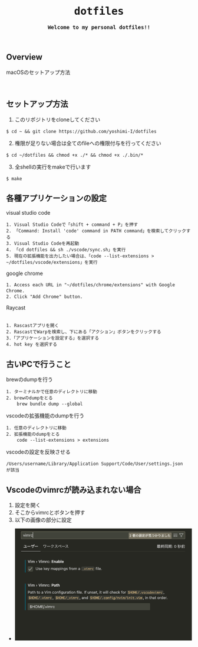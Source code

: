 <div align="center">

<samp>

# dotfiles

**Welcome to my personal dotfiles!!**

</samp>

</div>

&emsp;
## Overview

macOSのセットアップ方法

&emsp;




## セットアップ方法

1. このリポジトリをcloneしてください

```shell
$ cd ~ && git clone https://github.com/yoshimi-I/dotfiles
```
2. 権限が足りない場合は全てのfileへの権限付与を行ってください
```shell
$ cd ~/dotfiles && chmod +x ./* && chmod +x ./.bin/* 
```
3. 全shellの実行をmakeで行います

```shell
$ make
```

## 各種アプリケーションの設定

visual studio code

```
1. Visual Studio Codeで「shift + command + P」を押す
2. 「Command: Install 'code' command in PATH command」を検索してクリックする
3. Visual Studio Codeを再起動
4. 「cd dotfiles && sh ./vscode/sync.sh」を実行
5. 現在の拡張機能を出力したい場合は、「code --list-extensions > ~/dotfiles/vscode/extensions」を実行

```
google chrome

```
1. Access each URL in "~/dotfiles/chrome/extensions" with Google Chrome.
2. Click "Add Chrome" button.
```

Raycast
```

1. Rascastアプリを開く
2. RascastでWarpを検索し、下にある「アクション」ボタンをクリックする
3.「アプリケーションを設定する」を選択する
4. hot key を選択する
```

## 古いPCで行うこと
brewのdumpを行う
```
1. ターミナルかで任意のディレクトリに移動
2. brewのdumpをとる
    brew bundle dump --global
```

vscodeの拡張機能のdumpを行う
```
1. 任意のディレクトリに移動
2. 拡張機能のdumpをとる
    code --list-extensions > extensions
```
vscodeの設定を反映させる
```
/Users/username/Library/Application Support/Code/User/settings.json
が該当
```

## Vscodeのvimrcが読み込まれない場合
1. 設定を開く
2. そこからvimrcとボタンを押す
3. 以下の画像の部分に設定
- ![Alt text](image.png)
